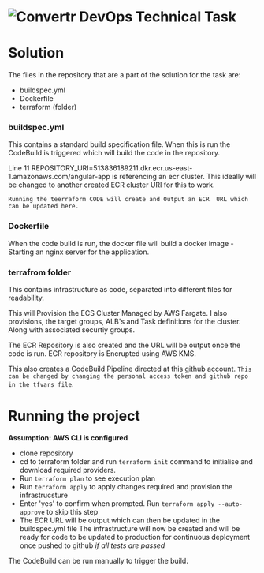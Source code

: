 
# ![Convertr DevOps Technical Task](https://www.convertr.io/wp-content/themes/Convertr/images/logos/cvtr-logo-primary-light.svg)


# Solution
The files in the repository that are a part of the solution for the task are:
- buildspec.yml
- Dockerfile
- terraform (folder)



### buildspec.yml
This contains a standard build specification file. 
When this is run the CodeBuild is triggered which will build the code in the repository. 

Line 11 REPOSITORY_URI=513836189211.dkr.ecr.us-east-1.amazonaws.com/angular-app is referencing an ecr cluster. 
This ideally will be changed to another created ECR cluster URI for this to work.

`Running the teerraform CODE will create and Output an ECR  URL which can be updated here.`

### Dockerfile
When the code build is run, the docker file will build a docker image - Starting an nginx server for the application. 

### terrafrom folder
This contains infrastructure as code, separated into different files for readability. 

This will Provision the ECS Cluster Managed by AWS Fargate. I also provisions, the target groups, ALB's and Task definitions for the cluster. Along with associated securtiy groups.

The ECR Repository is also created and the URL will be output once the code is run. ECR repository is Encrupted using AWS KMS.

This also creates a CodeBuild Pipeline directed at this github account. `This can be changed by changing the personal access token and github repo in the tfvars file`. 

# Running the project
**Assumption: AWS CLI is configured**

- clone repository
- cd to terraform folder and run `terraform init` command to initialise and download required providers.
- Run `terraform plan` to see execution plan
- Run `terraform apply` to apply changes required and provision the infrastrucsture
- Enter 'yes' to confirm when prompted. Run `terraform apply --auto-approve` to skip this step
- The ECR URL will be output which can then be updated in the buildspec.yml file
The infrastructure will now be created and will be ready for code to be updated to production for continuous deployment once pushed to github *if all tests are passed*

The CodeBuild can be run manually to trigger the build.


<br />

